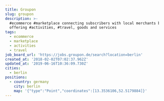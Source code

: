 ```yaml
---
title: Groupon
slug: groupon
description: >-
  #ecommerce #marketplace connecting subscribers with local merchants by
  offering #activities, #travel, goods and services
tags:
  - ecommerce
  - marketplace
  - activities
  - travel
job_board_url: 'https://jobs.groupon.de/search?location=berlin'
created_at: '2018-02-02T07:02:37.962Z'
updated_at: '2019-06-16T10:36:09.730Z'
cities:
  - berlin
positions:
  - country: germany
    city: berlin
    map: '{"type":"Point","coordinates":[13.3536106,52.5179884]}'
---
```


